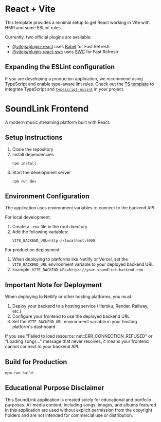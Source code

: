 # React + Vite

This template provides a minimal setup to get React working in Vite with HMR and some ESLint rules.

Currently, two official plugins are available:

- [@vitejs/plugin-react](https://github.com/vitejs/vite-plugin-react/blob/main/packages/plugin-react/README.md) uses [Babel](https://babeljs.io/) for Fast Refresh
- [@vitejs/plugin-react-swc](https://github.com/vitejs/vite-plugin-react-swc) uses [SWC](https://swc.rs/) for Fast Refresh

## Expanding the ESLint configuration

If you are developing a production application, we recommend using TypeScript and enable type-aware lint rules. Check out the [TS template](https://github.com/vitejs/vite/tree/main/packages/create-vite/template-react-ts) to integrate TypeScript and [`typescript-eslint`](https://typescript-eslint.io) in your project.

# SoundLink Frontend

A modern music streaming platform built with React.

## Setup Instructions

1. Clone the repository
2. Install dependencies
   ```
   npm install
   ```
3. Start the development server
   ```
   npm run dev
   ```

## Environment Configuration

The application uses environment variables to connect to the backend API. 

For local development:
1. Create a `.env` file in the root directory
2. Add the following variables:
   ```
   VITE_BACKEND_URL=http://localhost:4000
   ```

For production deployment:
1. When deploying to platforms like Netlify or Vercel, set the `VITE_BACKEND_URL` environment variable to your deployed backend URL
2. Example: `VITE_BACKEND_URL=https://your-soundlink-backend.com`

## Important Note for Deployment

When deploying to Netlify or other hosting platforms, you must:
1. Deploy your backend to a hosting service (Heroku, Render, Railway, etc.)
2. Configure your frontend to use the deployed backend URL
3. Set the `VITE_BACKEND_URL` environment variable in your hosting platform's dashboard

If you see "Failed to load resource: net::ERR_CONNECTION_REFUSED" or "Loading songs..." message that never resolves, it means your frontend cannot connect to your backend API.

## Build for Production
```
npm run build
```

## Educational Purpose Disclaimer

This SoundLink application is created solely for educational and portfolio purposes. All media content, including songs, images, and albums featured in this application are used without explicit permission from the copyright holders and are not intended for commercial use or distribution.
